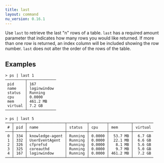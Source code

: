 ```yaml
---
title: last
layout: command
nu_version: 0.16.1
---
```


Use `last` to retrieve the last "n" rows of a table. `last` has a required amount parameter that indicates how many rows you would like returned. If more than one row is returned, an index column will be included showing the row number. `last` does not alter the order of the rows of the table.

## Examples

```shell
> ps | last 1
─────────┬─────────────
 pid     │ 167
 name    │ loginwindow
 status  │ Running
 cpu     │ 0.0000
 mem     │ 461.2 MB
 virtual │ 7.2 GB
─────────┴─────────────
```

```shell
> ps | last 5
───┬─────┬─────────────────┬─────────┬────────┬──────────┬─────────
 # │ pid │ name            │ status  │ cpu    │ mem      │ virtual
───┼─────┼─────────────────┼─────────┼────────┼──────────┼─────────
 0 │ 334 │ knowledge-agent │ Running │ 0.0000 │  53.7 MB │  6.7 GB
 1 │ 332 │ UserEventAgent  │ Running │ 0.0000 │  22.1 MB │  6.6 GB
 2 │ 326 │ cfprefsd        │ Running │ 0.0000 │   8.1 MB │  5.6 GB
 3 │ 325 │ coreauthd       │ Running │ 0.0000 │   9.7 MB │  5.0 GB
 4 │ 167 │ loginwindow     │ Running │ 0.0000 │ 461.2 MB │  7.2 GB
───┴─────┴─────────────────┴─────────┴────────┴──────────┴─────────
```
